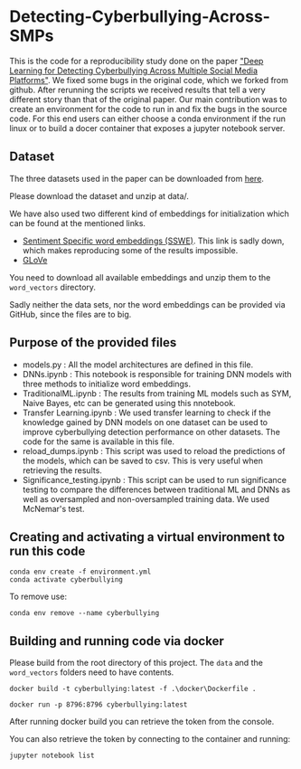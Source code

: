 # Detecting-Cyberbullying-Across-SMPs

This is the code for a reproducibility study done on the paper ["Deep Learning for Detecting Cyberbullying Across Multiple Social Media Platforms"](https://arxiv.org/pdf/1801.06482.pdf).
We fixed some bugs in the original code, which we forked from github.
After rerunning the scripts we received results that tell a very different story than that of the original paper.
Our main contribution was to create an environment for the code to run in and fix the bugs in the source code.
For this end users can either choose a conda environment if the run linux or to build a docer container that exposes a jupyter notebook server.

## Dataset

The three datasets used in the paper can be downloaded from [here](https://drive.google.com/open?id=11RMLCSIAO3dWk9ejSkVYc5tQwwK5pquG).

Please download the dataset and unzip at data/.

We have also used two different kind of embeddings for initialization which can be found at the mentioned links.

- [Sentiment Specific word embeddings (SSWE)](http://ir.hit.edu.cn/~dytang/paper/sswe/embedding-results.zip). This link is sadly down, which makes reproducing some of the results impossible.
- [GLoVe](https://nlp.stanford.edu/projects/glove/)

You need to download all available embeddings and unzip them to the `word_vectors` directory.

Sadly neither the data sets, nor the word embeddings can be provided via GitHub, since the files are to big.

## Purpose of the provided files

 - models.py : All the model architectures are defined in this file.
 - DNNs.ipynb : This notebook is responsible for training DNN models with three methods to initialize word embeddings.
 - TraditionalML.ipynb : The results from training ML models such as SYM, Naive Bayes, etc can be generated using this nnotebook.
 - Transfer Learning.ipynb : We used transfer learning to check if the knowledge gained by DNN models on one dataset can be used to improve cyberbullying detection performance on other datasets. The code for the same is available in this file.
 - reload_dumps.ipynb : This script was used to reload the predictions of the models, which can be saved to csv. This is very useful when retrieving the results.
 - Significance_testing.ipynb : This script can be used to run significance testing to compare the differences between traditional ML and DNNs as well as oversampled and non-oversampled training data. We used McNemar's test.
 
## Creating and activating a virtual environment to run this code 

```
conda env create -f environment.yml
conda activate cyberbullying
```

To remove use:
```
conda env remove --name cyberbullying
```

## Building and running code via docker

Please build from the root directory of this project.
The `data` and the `word_vectors` folders need to have contents.
```
docker build -t cyberbullying:latest -f .\docker\Dockerfile .
```

```
docker run -p 8796:8796 cyberbullying:latest
```
After running docker build you can retrieve the token from the console.

You can also retrieve the token by connecting to the container and running:
```
jupyter notebook list
```